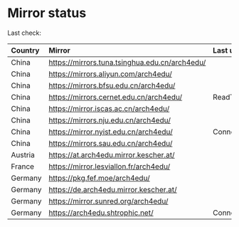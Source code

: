 <script src="./time.js"></script>
# Mirror status
Last check: <script type="text/javascript">localize(1760128022.2477534);</script>

|Country|Mirror|Last update|
|:------|:-----|:----------|
|China|https://mirrors.tuna.tsinghua.edu.cn/arch4edu/|<script type="text/javascript">localize(1760078922);</script>|
|China|https://mirrors.aliyun.com/arch4edu/|<script type="text/javascript">localize(1760078922);</script>|
|China|https://mirrors.bfsu.edu.cn/arch4edu/|<script type="text/javascript">localize(1760078922);</script>|
|China|https://mirrors.cernet.edu.cn/arch4edu/|ReadTimeout|
|China|https://mirror.iscas.ac.cn/arch4edu/|<script type="text/javascript">localize(1760078922);</script>|
|China|https://mirrors.nju.edu.cn/arch4edu/|<script type="text/javascript">localize(1760035387);</script>|
|China|https://mirror.nyist.edu.cn/arch4edu/|ConnectionError|
|China|https://mirrors.sau.edu.cn/arch4edu/|<script type="text/javascript">localize(1756795646);</script>|
|Austria|https://at.arch4edu.mirror.kescher.at/|<script type="text/javascript">localize(1760078922);</script>|
|France|https://mirror.lesviallon.fr/arch4edu/|<script type="text/javascript">localize(1760078922);</script>|
|Germany|https://pkg.fef.moe/arch4edu/|<script type="text/javascript">localize(1760078922);</script>|
|Germany|https://de.arch4edu.mirror.kescher.at/|<script type="text/javascript">localize(1760078922);</script>|
|Germany|https://mirror.sunred.org/arch4edu/|<script type="text/javascript">localize(1760078922);</script>|
|Germany|https://arch4edu.shtrophic.net/|ConnectionError|

<script src="./tablefilter/tablefilter.js"></script>
<script src="./table.js"></script>